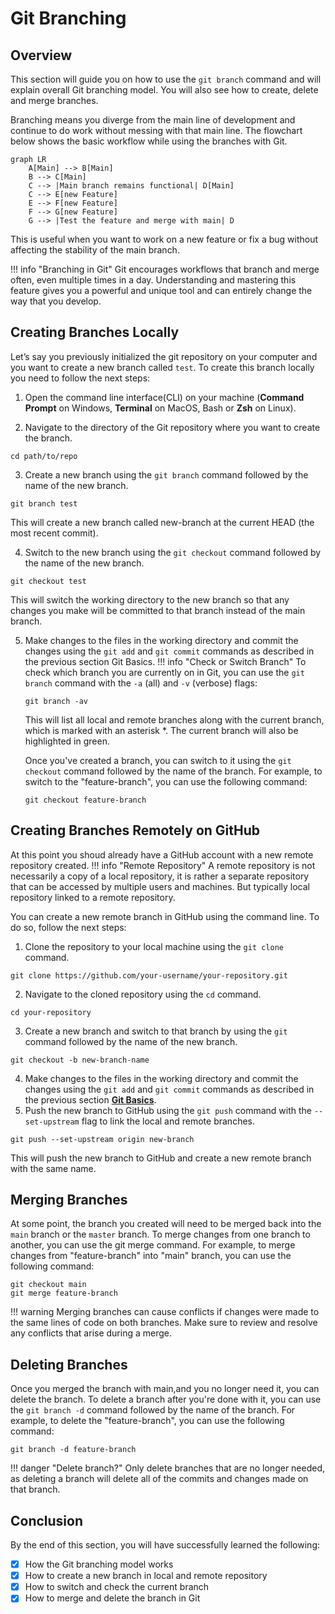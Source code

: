 # Git Branching

## Overview

This section will guide you on how to use the `git branch` command and will explain overall Git branching model. You will also see how to create, delete and merge branches.

Branching means you diverge from the main line of development and continue to do work without messing with that main line. The flowchart below shows the basic workflow while using the branches with Git.
``` mermaid
graph LR
    A[Main] --> B[Main] 
    B --> C[Main]
    C --> |Main branch remains functional| D[Main]
    C --> E[new Feature]
    E --> F[new Feature]
    F --> G[new Feature]
    G --> |Test the feature and merge with main| D
```
 This is useful when you want to work on a new feature or fix a bug without affecting the stability of the main branch.
 
!!! info "Branching in Git"
    Git encourages workflows that branch and merge often, even multiple times in a day. Understanding and mastering this feature gives you a powerful and unique tool and can entirely change the way that you develop.

## Creating Branches Locally

Let’s say you previously initialized the git repository on your computer and you want to create a new branch called ```test```.
To create this branch locally you need to follow the next steps:

1. Open the command line interface(CLI) on your machine (**Command Prompt** on Windows, **Terminal** on MacOS, Bash or **Zsh** on Linux).

2. Navigate to the directory of the Git repository where you want to create the branch.
  ```
  cd path/to/repo
  ```

3. Create a new branch using the `git branch` command followed by the name of the new branch.
 ```
 git branch test
 ```
This will create a new branch called new-branch at the current HEAD (the most recent commit).

4. Switch to the new branch using the `git checkout` command followed by the name of the new branch.
 ```
 git checkout test
 ```
 This will switch the working directory to the new branch so that any changes you make will be committed to that branch instead of the main branch.

5. Make changes to the files in the working directory and commit the changes using the `git add` and `git commit` commands as described in the previous section Git Basics.
!!! info "Check or Switch Branch"
    To check which branch you are currently on in Git, you can use the `git branch` command with the `-a` (all) and `-v` (verbose) flags:
    ```
    git branch -av
    ```
    This will list all local and remote branches along with the current branch, which is marked with an asterisk *. The current branch will also be highlighted in green.

    Once you've created a branch, you can switch to it using the `git checkout` command followed by the name of the branch. For example, to switch to the "feature-branch", you can use the following command:
    ```
    git checkout feature-branch
    ```

## Creating Branches Remotely on GitHub

 At this point you shoud already have a GitHub account with a new remote repository created.
!!! info "Remote Repository"
    A remote repository is not necessarily a copy of a local repository, it is rather a separate repository that can be accessed by multiple users and machines. But typically local repository linked to a remote repository.

 You can create a new remote branch in GitHub using the command line. To do so, follow the next steps:

1. Clone the repository to your local machine using the `git clone` command.
 ```
 git clone https://github.com/your-username/your-repository.git
 ```
2. Navigate to the cloned repository using the `cd` command.
 ```
 cd your-repository
 ```
3. Create a new branch and switch to that branch by using the `git` command followed by the name of the new branch.
 ```
 git checkout -b new-branch-name
 ```
4. Make changes to the files in the working directory and commit the changes using the `git add` and `git commit` commands as described in the previous section **[Git Basics](git-basics.md)**.
5. Push the new branch to GitHub using the `git push` command with the `--set-upstream` flag to link the local and remote branches.
 ```
 git push --set-upstream origin new-branch
 ```
This will push the new branch to GitHub and create a new remote branch with the same name.

## Merging Branches
At some point, the branch you created will need to be merged back into the `main` branch or the `master` branch. 
To merge changes from one branch to another, you can use the git merge command. For example, to merge changes from "feature-branch" into "main" branch, you can use the following command:
 ```
 git checkout main
 git merge feature-branch
 ```
!!! warning
    Merging branches can cause conflicts if changes were made to the same lines of code on both branches. Make sure to review and resolve any conflicts that arise during a merge.

## Deleting Branches
Once you merged the branch with main,and you no longer need it, you can delete the branch. 
To delete a branch after you're done with it, you can use the `git branch -d` command followed by the name of the branch. For example, to delete the "feature-branch", you can use the following command:
 ```
 git branch -d feature-branch
 ```
!!! danger "Delete branch?"
    Only delete branches that are no longer needed, as deleting a branch will delete all of the commits and changes made on that branch.

## Conclusion

By the end of this section, you will have successfully learned the following:

- [x] How the Git branching model works
- [x] How to create a new branch in local and remote repository
- [x] How to switch and check the current branch
- [x] How to merge and delete the branch in Git